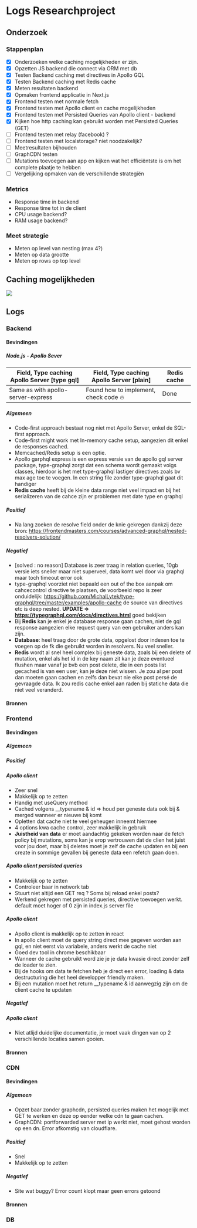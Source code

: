 # Logs Researchproject

## Onderzoek

### Stappenplan

- [x] Onderzoeken welke caching mogelijkheden er zijn.
- [x] Opzetten JS backend die connect via ORM met db
- [x] Testen Backend caching met directives in Apollo GQL
- [x] Testen Backend caching met Redis cache
- [x] Meten resultaten backend
- [x] Opmaken frontend applicatie in Next.js
- [x] Frontend testen met normale fetch
- [x] Frontend testen met Apollo client en cache mogelijkheden
- [x] Frontend testen met Persisted Queries van Apollo client - backend
- [x] Kijken hoe http caching kan gebruikt worden met Persisted Queries (GET)
- [ ] Frontend testen met relay (facebook) ?
- [ ] Frontend testen met localstorage? niet noodzakelijk?
- [ ] Meetresultaten bijhouden
- [ ] GraphCDN testen
- [ ] Mutations toevoegen aan app en kijken wat het efficiëntste is om het complete plaatje te hebben
- [ ] Vergelijking opmaken van de verschillende strategiën

### Metrics

- Response time in backend
- Response time tot in de client
- CPU usage backend?
- RAM usage backend?

### Meet strategie

- Meten op level van nesting (max 4?)
- Meten op data grootte
- Meten op rows op top level

## Caching mogelijkheden

![](https://i.imgur.com/chwlbvw.png)

## Logs

### Backend

#### Bevindingen

##### Node.js - Apollo Sever

| Field, Type caching Apollo Server [**type gql**] | Field, Type caching Apollo Server [plain] | Redis cache |
| ------------------------------------------------ | ----------------------------------------- | ----------- |
| Same as with apollo-server-express               | Found how to implement, check code 🔥     | Done        |

##### Algemeen

- Code-first approach bestaat nog niet met Apollo Server, enkel de SQL-first approach.
- Code-first might work met In-memory cache setup, aangezien dit enkel de responses cached.
- Memcached/Redis setup is een optie.
- Apollo garphql express is een express versie van de apollo gql server package, type-graphql zorgt dat een schema wordt gemaakt volgs classes, hierdoor is het met type-graphql lastiger directives zoals bv max age toe te voegen. In een string file zonder type-graphql gaat dit handiger
- **Redis cache** heeft bij de kleine data range niet veel impact en bij het serializeren van de cahce zijn er problemen met date type en graphql

##### Positief

- Na lang zoeken de resolve field onder de knie gekregen dankzij deze bron: https://frontendmasters.com/courses/advanced-graphql/nested-resolvers-solution/

##### Negatief

- [solved : no reason] Database is zeer traag in relation queries, 10gb versie iets sneller maar niet superveel, data komt wel door via graphql maar toch timeout error ook
- type-graphql voorziet niet bepaald een out of the box aanpak om cahcecontrol directive te plaatsen, de voorbeeld repo is zeer onduidelijk: https://github.com/MichalLytek/type-graphql/tree/master/examples/apollo-cache de source van directives etc is deep nested. **UPDATE => https://typegraphql.com/docs/directives.html** goed bekijken
- Bij **Redis** kan je enkel je database response gaan cachen, niet de gql response aangezien elke request query van een gebruiker anders kan zijn.
- **Database**: heel traag door de grote data, opgelost door indexen toe te voegen op de fk die gebruikt worden in resolvers. Nu veel sneller.
- **Redis** wordt al snel heel complex bij geneste data, zoals bij een delete of mutation, enkel als het id in de key naam zit kan je deze eventueel flushen maar vanaf je bvb een post delete, die in een posts list gecached is van een user, kan je deze niet wissen. Je zou al per post dan moeten gaan cachen en zelfs dan bevat nie elke post persé de gevraagde data. Ik zou redis cache enkel aan raden bij statiche data die niet veel veranderd.

#### Bronnen

### Frontend

#### Bevindingen

##### Algemeen

##### Positief

##### Apollo client

- Zeer snel
- Makkelijk op te zetten
- Handig met useQuery method
- Cached volgens \_\_typename & id => houd per geneste data ook bij & merged wanneer er nieuwe bij komt
- Opletten dat cache niet te veel geheugen inneemt hiermee
- 4 options kwa cache control, zeer makkelijk in gebruik
- **Juistheid van data** er moet aandachtig gekeken worden naar de fetch policy bij mutations, soms kan je erop vertrouwen dat de clien het juist voor jou doet, maar bij deletes moet je zelf de cache updaten en bij een create in sommige gevallen bij geneste data een refetch gaan doen. 

##### Apollo client persisted queries

- Makkelijk op te zetten
- Controleer baar in network tab
- Stuurt niet altijd een GET req ? Soms bij reload enkel posts?
- Werkend gekregen met persisted queries, directive toevoegen werkt. default moet hoger of 0 zijn in index.js server file

##### Apollo client

- Apollo client is makkelijk op te zetten in react
- In apollo client moet de query string direct mee gegeven worden aan gql, en niet eerst via variabele, anders werkt de cache niet
- Goed dev tool in chrome beschikbaar
- Wanneer de cache gebruikt word zie je je data kwasie direct zonder zelf de loader te zien.
- Bij de hooks om data te fetchen heb je direct een error, loading & data destructuring die het heel developper friendly maken.
- Bij een mutation moet het return \_\_typename & id aanwegzig zijn om de client cache te updaten

##### Negatief

##### Apollo client

- Niet atlijd duidelijke documentatie, je moet vaak dingen van op 2 verschillende locaties samen gooien.

#### Bronnen

### CDN

#### Bevindingen

##### Algemeen

- Opzet baar zonder graphcdn, persisted queries maken het mogelijk met GET te werken en deze op eender welke cdn te gaan cachen.
- GraphCDN: portforwarded server met ip werkt niet, moet gehost worden op een dn. Error afkomstig van cloudflare.

##### Positief

- Snel
- Makkelijk op te zetten

##### Negatief

- Site wat buggy? Error count klopt maar geen errors getoond

#### Bronnen

### DB
